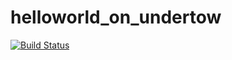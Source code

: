 # helloworld_on_undertow

[![Build Status](https://travis-ci.org/springbootbuch/helloworld_on_undertow.svg?branch=master)](https://travis-ci.org/springbootbuch/helloworld_on_undertow)
